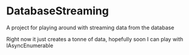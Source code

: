 # DatabaseStreaming
A project for playing around with streaming data from the database

Right now it just creates a tonne of data, hopefully soon I can play with IAsyncEnumerable
